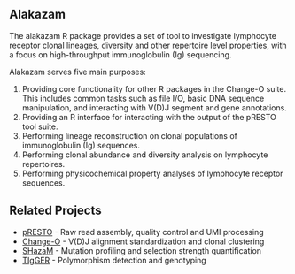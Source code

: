 Alakazam
-------------------------------------------------------------------------------

The alakazam R package provides a set of tool to investigate lymphocyte receptor 
clonal lineages, diversity and other repertoire level properties, with a focus on 
high-throughput immunoglobulin (Ig) sequencing.

Alakazam serves five main purposes:

1. Providing core functionality for other R packages in the Change-O suite. This
   includes common tasks such as file I/O, basic DNA sequence manipulation, and
   interacting with V(D)J segment and gene annotations.
2. Providing an R interface for interacting with the output of the pRESTO 
   tool suite.
3. Performing lineage reconstruction on clonal populations of immunoglobulin 
   (Ig) sequences. 
4. Performing clonal abundance and diversity analysis on lymphocyte repertoires.
5. Performing physicochemical property analyses of lymphocyte receptor sequences.

Related Projects
-------------------------------------------------------------------------------

* [pRESTO](http://presto.readthedocs.org) - 
  Raw read assembly, quality control and UMI processing 
* [Change-O](http://changeo.readthedocs.org) - 
  V(D)J alignment standardization and clonal clustering
* [SHazaM](http://shazam.readthedocs.org) - 
  Mutation profiling and selection strength quantification
* [TIgGER](http://clip.med.yale.edu/tigger) - 
  Polymorphism detection and genotyping
